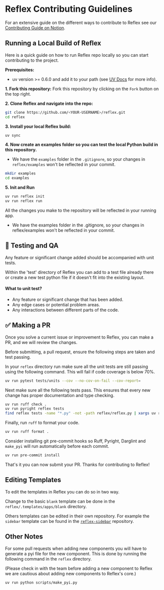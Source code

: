# Reflex Contributing Guidelines

For an extensive guide on the different ways to contribute to Reflex see our [Contributing Guide on Notion](https://www.notion.so/reflex-dev/2107ab2bc166497db951b8d742748284?v=f0eaff78fa984b5ab15d204af58907d7).

## Running a Local Build of Reflex

Here is a quick guide on how to run Reflex repo locally so you can start contributing to the project.

**Prerequisites:**

- uv version >= 0.6.0 and add it to your path (see [UV Docs](https://docs.astral.sh/uv/getting-started/installation/) for more info).

**1. Fork this repository:**
Fork this repository by clicking on the `Fork` button on the top right.

**2. Clone Reflex and navigate into the repo:**

```bash
git clone https://github.com/<YOUR-USERNAME>/reflex.git
cd reflex
```

**3. Install your local Reflex build:**

```bash
uv sync
```

**4. Now create an examples folder so you can test the local Python build in this repository.**

- We have the `examples` folder in the `.gitignore`, so your changes in `reflex/examples` won't be reflected in your commit.

```bash
mkdir examples
cd examples
```

**5. Init and Run**

```bash
uv run reflex init
uv run reflex run
```

All the changes you make to the repository will be reflected in your running app.

- We have the examples folder in the .gitignore, so your changes in reflex/examples won't be reflected in your commit.

## 🧪 Testing and QA

Any feature or significant change added should be accompanied with unit tests.

Within the 'test' directory of Reflex you can add to a test file already there or create a new test python file if it doesn't fit into the existing layout.

#### What to unit test?

- Any feature or significant change that has been added.
- Any edge cases or potential problem areas.
- Any interactions between different parts of the code.

## ✅ Making a PR

Once you solve a current issue or improvement to Reflex, you can make a PR, and we will review the changes.

Before submitting, a pull request, ensure the following steps are taken and test passing.

In your `reflex` directory run make sure all the unit tests are still passing using the following command.
This will fail if code coverage is below 70%.

```bash
uv run pytest tests/units --cov --no-cov-on-fail --cov-report=
```

Next make sure all the following tests pass. This ensures that every new change has proper documentation and type checking.

```bash
uv run ruff check .
uv run pyright reflex tests
find reflex tests -name "*.py" -not -path reflex/reflex.py | xargs uv run darglint
```

Finally, run `ruff` to format your code.

```bash
uv run ruff format .
```

Consider installing git pre-commit hooks so Ruff, Pyright, Darglint and `make_pyi` will run automatically before each commit.

```bash
uv run pre-commit install
```

That's it you can now submit your PR. Thanks for contributing to Reflex!

## Editing Templates

To edit the templates in Reflex you can do so in two way.

Change to the basic `blank` template can be done in the `reflex/.templates/apps/blank` directory.

Others templates can be edited in their own repository. For example the `sidebar` template can be found in the [`reflex-sidebar`](https://github.com/reflex-dev/sidebar-template) repository.

## Other Notes

For some pull requests when adding new components you will have to generate a pyi file for the new component. This is done by running the following command in the `reflex` directory.

(Please check in with the team before adding a new component to Reflex we are cautious about adding new components to Reflex's core.)

```bash
uv run python scripts/make_pyi.py
```
